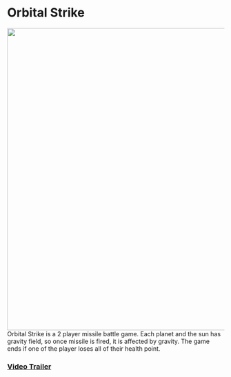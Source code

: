 # Orbital Strike

<img width=700 src="result.gif">
Orbital Strike is a 2 player missile battle game. Each planet and the sun has gravity field, so once missile is fired, it is affected by gravity. The game ends if one of the player loses all of their health point.

### [Video Trailer](trailer.mp4)
